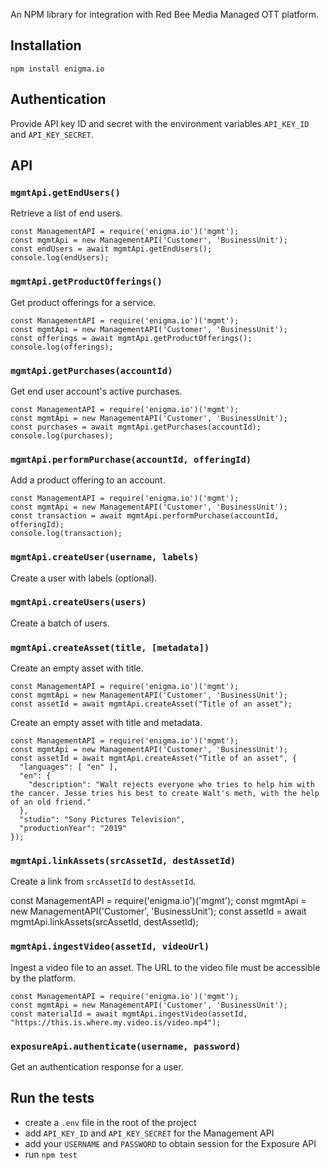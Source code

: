 An NPM library for integration with Red Bee Media Managed OTT platform.

## Installation

```
npm install enigma.io
```

## Authentication

Provide API key ID and secret with the environment variables `API_KEY_ID` and `API_KEY_SECRET`.

## API

### `mgmtApi.getEndUsers()`

Retrieve a list of end users.

```
const ManagementAPI = require('enigma.io')('mgmt');
const mgmtApi = new ManagementAPI('Customer', 'BusinessUnit');
const endUsers = await mgmtApi.getEndUsers();
console.log(endUsers);
```

### `mgmtApi.getProductOfferings()`

Get product offerings for a service.

```
const ManagementAPI = require('enigma.io')('mgmt');
const mgmtApi = new ManagementAPI('Customer', 'BusinessUnit');
const offerings = await mgmtApi.getProductOfferings();
console.log(offerings);
```

### `mgmtApi.getPurchases(accountId)`

Get end user account's active purchases.

```
const ManagementAPI = require('enigma.io')('mgmt');
const mgmtApi = new ManagementAPI('Customer', 'BusinessUnit');
const purchases = await mgmtApi.getPurchases(accountId);
console.log(purchases);
```

### `mgmtApi.performPurchase(accountId, offeringId)`

Add a product offering to an account.

```
const ManagementAPI = require('enigma.io')('mgmt');
const mgmtApi = new ManagementAPI('Customer', 'BusinessUnit');
const transaction = await mgmtApi.performPurchase(accountId, offeringId);
console.log(transaction);
```

### `mgmtApi.createUser(username, labels)`

Create a user with labels (optional).

### `mgmtApi.createUsers(users)`

Create a batch of users.

### `mgmtApi.createAsset(title, [metadata])`

Create an empty asset with title.

```
const ManagementAPI = require('enigma.io')('mgmt');
const mgmtApi = new ManagementAPI('Customer', 'BusinessUnit');
const assetId = await mgmtApi.createAsset("Title of an asset");
```

Create an empty asset with title and metadata.

```
const ManagementAPI = require('enigma.io')('mgmt');
const mgmtApi = new ManagementAPI('Customer', 'BusinessUnit');
const assetId = await mgmtApi.createAsset("Title of an asset", {
  "languages": [ "en" ],
  "en": {
    "description": "Walt rejects everyone who tries to help him with the cancer. Jesse tries his best to create Walt's meth, with the help of an old friend."
  },
  "studio": "Sony Pictures Television",
  "productionYear": "2019"
});
```

### `mgmtApi.linkAssets(srcAssetId, destAssetId)`

Create a link from `srcAssetId` to `destAssetId`.

const ManagementAPI = require('enigma.io')('mgmt');
const mgmtApi = new ManagementAPI('Customer', 'BusinessUnit');
const assetId = await mgmtApi.linkAssets(srcAssetId, destAssetId);

### `mgmtApi.ingestVideo(assetId, videoUrl)`

Ingest a video file to an asset. The URL to the video file must be accessible by the platform.

```
const ManagementAPI = require('enigma.io')('mgmt');
const mgmtApi = new ManagementAPI('Customer', 'BusinessUnit');
const materialId = await mgmtApi.ingestVideo(assetId, "https://this.is.where.my.video.is/video.mp4");
```

### `exposureApi.authenticate(username, password)`

Get an authentication response for a user.

## Run the tests

- create a `.env` file in the root of the project
- add `API_KEY_ID` and `API_KEY_SECRET` for the Management API
- add your `USERNAME` and `PASSWORD` to obtain session for the Exposure API
- run `npm test`
